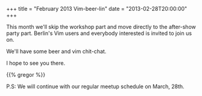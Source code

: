 +++
title = "February 2013 Vim-beer-lin"
date = "2013-02-28T20:00:00"
+++

This month we'll skip the workshop part and move directly to the after-show party part. Berlin's Vim users and everybody interested is invited to join us on.

We'll have some beer and vim chit-chat.

I hope to see you there.

{{% gregor %}}

P.S: We will continue with our regular meetup schedule on March, 28th.

